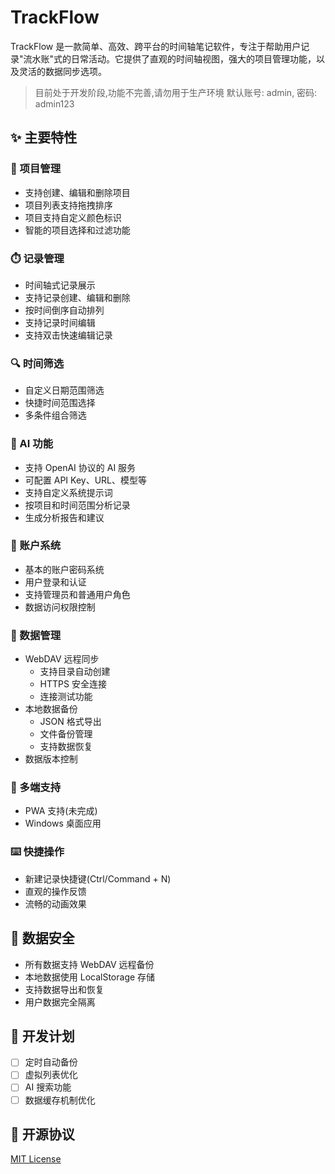 # TrackFlow

TrackFlow 是一款简单、高效、跨平台的时间轴笔记软件，专注于帮助用户记录"流水账"式的日常活动。它提供了直观的时间轴视图，强大的项目管理功能，以及灵活的数据同步选项。

> 目前处于开发阶段,功能不完善,请勿用于生产环境
> 默认账号: admin, 密码: admin123
## ✨ 主要特性

### 📝 项目管理
- 支持创建、编辑和删除项目
- 项目列表支持拖拽排序
- 项目支持自定义颜色标识
- 智能的项目选择和过滤功能

### ⏱️ 记录管理
- 时间轴式记录展示
- 支持记录创建、编辑和删除
- 按时间倒序自动排列
- 支持记录时间编辑
- 支持双击快速编辑记录

### 🔍 时间筛选
- 自定义日期范围筛选
- 快捷时间范围选择
- 多条件组合筛选

### 🤖 AI 功能
- 支持 OpenAI 协议的 AI 服务
- 可配置 API Key、URL、模型等
- 支持自定义系统提示词
- 按项目和时间范围分析记录
- 生成分析报告和建议

### 👥 账户系统
- 基本的账户密码系统
- 用户登录和认证
- 支持管理员和普通用户角色
- 数据访问权限控制

### 💾 数据管理
- WebDAV 远程同步
  - 支持目录自动创建
  - HTTPS 安全连接
  - 连接测试功能
- 本地数据备份
  - JSON 格式导出
  - 文件备份管理
  - 支持数据恢复
- 数据版本控制

### 📱 多端支持
- PWA 支持(未完成)
- Windows 桌面应用

### ⌨️ 快捷操作
- 新建记录快捷键(Ctrl/Command + N)
- 直观的操作反馈
- 流畅的动画效果

## 🔐 数据安全

- 所有数据支持 WebDAV 远程备份
- 本地数据使用 LocalStorage 存储
- 支持数据导出和恢复
- 用户数据完全隔离

## 🎯 开发计划

- [ ] 定时自动备份
- [ ] 虚拟列表优化
- [ ] AI 搜索功能
- [ ] 数据缓存机制优化

## 📄 开源协议

[MIT License](LICENSE) 